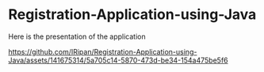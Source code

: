 # Registration-Application-using-Java
Here is the presentation of the application


https://github.com/IRipan/Registration-Application-using-Java/assets/141675314/5a705c14-5870-473d-be34-154a475be5f6

